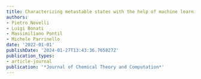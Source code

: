 ```yaml
---
title: Characterizing metastable states with the help of machine learning
authors:
- Pietro Novelli
- Luigi Bonati
- Massimiliano Pontil
- Michele Parrinello
date: '2022-01-01'
publishDate: '2024-01-27T13:43:36.765827Z'
publication_types:
- article-journal
publication: '*Journal of Chemical Theory and Computation*'
---
```

